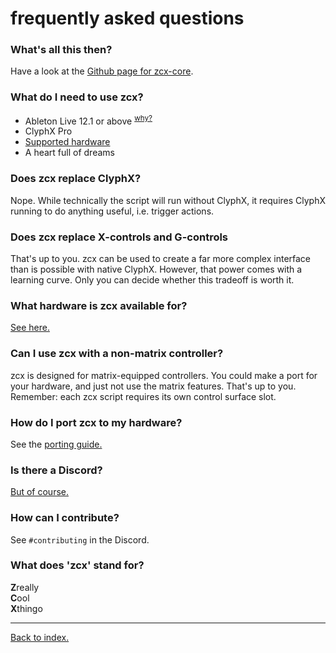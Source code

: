 # frequently asked questions

### What's all this then?

Have a look at the [Github page for zcx-core](https://github.com/odisfm/zcx-core#zcx-core).

### What do I need to use zcx?

* Ableton Live 12.1 or above <sup>[why?](/docs/lessons/why-live-12.md)</sup>
* ClyphX Pro
* [Supported hardware](/docs/lessons/installation.md#get-a-distribution)
* A heart full of dreams

### Does zcx replace ClyphX?

Nope. While technically the script will run without ClyphX, it requires ClyphX running to do anything useful, i.e. trigger actions.

### Does zcx replace X-controls and G-controls

That's up to you. zcx can be used to create a far more complex interface than is possible with native ClyphX. However, that power comes with a learning curve. Only you can decide whether this tradeoff is worth it.

### What hardware is zcx available for?

[See here.](/docs/lessons/installation.md#get-a-distribution)

### Can I use zcx with a non-matrix controller?

zcx is designed for matrix-equipped controllers. You could make a port for your hardware, and just not use the matrix features. That's up to you. Remember: each zcx script requires its own control surface slot.

### How do I port zcx to my hardware?

See the [porting guide.](/docs/other/404.md)

### Is there a Discord?

[But of course.
](https://discord.gg/DCtbuEe8Qr)

### How can I contribute?

See `#contributing` in the Discord.

### What does 'zcx' stand for?

**Z**really<br>
**C**ool<br>
**X**thingo

___

[Back to index.](/docs/zcx-docs.md)
